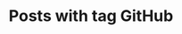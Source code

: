 ---
layout: tag
title: Posts with tag GitHub
tag: github
permalink: /tags/github/
sitemap: false
---